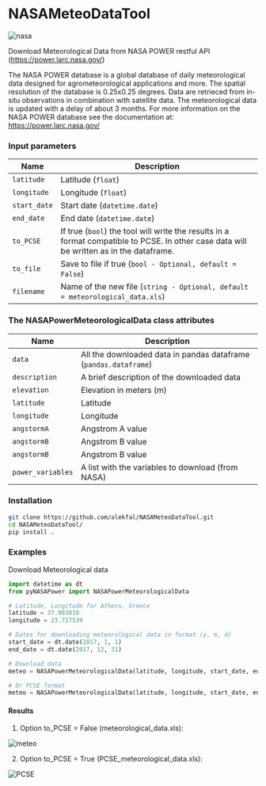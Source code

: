 # NASAMeteoDataTool
![nasa](https://user-images.githubusercontent.com/18232521/75673566-eb882880-5c8b-11ea-9a65-995f94b876bf.png)

Download Meteorological Data from NASA POWER restful API (https://power.larc.nasa.gov/)

The NASA POWER database is a global database of daily meteorological data
designed for agrometeorological applications and more. The spatial
resolution of the database is 0.25x0.25 degrees. Data are retrieced from in-situ observations in combination with satellite
data. The meteorological data is updated with a delay of about 3 months.
For more information on the NASA POWER database see the documentation
at: https://power.larc.nasa.gov/

### Input parameters


| Name             | Description                                                                                                                                 |
|------------------|---------------------------------------------------------------------------------------------------------------------------------------------|
| ```latitude```   | Latitude (```float```)                                                                                                                      |
| ```longitude```  | Longitude (```float```)                                                                                                                     |
| ```start_date``` | Start date (```datetime.date```)                                                                                                            |
| ```end_date```   | End date (```datetime.date```)                                                                                                              |
| ```to_PCSE```    | If true (```bool```) the tool will write the results in a format compatible to PCSE. In other case data will be written as in the dataframe.|
| ```to_file```    | Save to file if true (```bool - Optional, default = False```)                                                                               |
| ```filename```   | Name of the new file (```string - Optional, default = meteorological_data.xls```)                                                           |

### The NASAPowerMeteorologicalData class attributes

| Name                  | Description                                                                    |
|-----------------------|--------------------------------------------------------------------------------|
| ```data```            | All the downloaded data in pandas dataframe (```pandas.dataframe```)           |
| ```description```     | A brief description of the downloaded data                                     |
| ```elevation```       | Elevation in meters (m)                                                        |
| ```latitude```        | Latitude                                                                       |
| ```longitude```       | Longitude                                                                      |
| ```angstormA```       | Angstrom A value                                                               |
| ```angstormB```       | Angstrom B value                                                               |
| ```angstormB```       | Angstrom B value                                                               |
| ```power_variables``` | A list with the variables to download (from NASA)                              |

### Installation

```bash
git clone https://github.com/alekfal/NASAMeteoDataTool.git
cd NASAMeteoDataTool/
pip install .
```

### Examples

Download Meteorological data

```python
import datetime as dt
from pyNASAPower import NASAPowerMeteorologicalData

# Latitude, Longitude for Athens, Greece
latitude = 37.983810
longitude = 23.727539

# Dates for downloading meteorological data in format (y, m, d)
start_date = dt.date(2017, 1, 1)
end_date = dt.date(2017, 12, 31)

# Download data
meteo = NASAPowerMeteorologicalData(latitude, longitude, start_date, end_date, to_PCSE = False, to_file = True, filename = 'meteorological_data.xls')

# Or PCSE format
meteo = NASAPowerMeteorologicalData(latitude, longitude, start_date, end_date, to_PCSE = True, to_file = True, filename = 'PCSE_meteorological_data.xls')
```

#### Results

1. Option to_PCSE = False (meteorological_data.xls):

![meteo](https://user-images.githubusercontent.com/18232521/94548147-f70af480-0258-11eb-885d-0fab180c700b.png)


2. Option to_PCSE = True (PCSE_meteorological_data.xls):

![PCSE](https://user-images.githubusercontent.com/18232521/94549025-400f7880-025a-11eb-923f-535d27dcc4f4.png)
